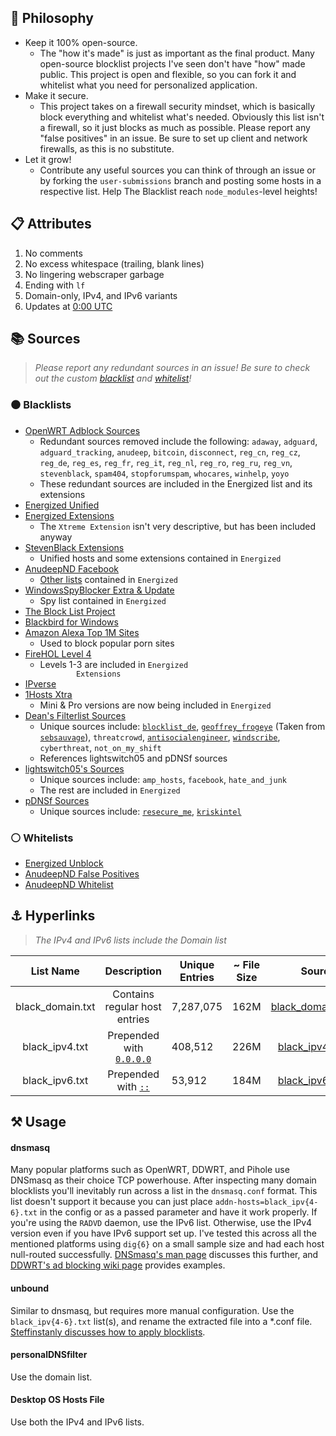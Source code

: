 <!DOCTYPE html>
<html xmlns="http://www.w3.org/1999/xhtml">
<body>
  <h2 id="-philosophy">🧠 Philosophy</h2>
  <ul>
    <li>Keep it 100% open-source.
      <ul>
        <li>The "how it's made" is just as important as the final
        product. Many open-source blocklist projects I've seen
        don't have "how" made public. This project is open and
        flexible, so you can fork it and whitelist what you need
        for personalized application.</li>
      </ul>
    </li>
    <li>Make it secure.
      <ul>
        <li>This project takes on a firewall security mindset, which
        is basically block everything and whitelist what's needed.
        Obviously this list isn't a firewall, so it just blocks as
        much as possible. Please report any "false positives" in an
        issue. Be sure to set up client and network firewalls, as
        this is no substitute.</li>
      </ul>
    </li>
    <li>Let it grow!
      <ul>
        <li>Contribute any useful sources you can think of through
        an issue or by forking the <code>user-submissions</code> branch
        and posting some hosts in a respective list. Help The Blacklist
        reach <code>node_modules</code>-level heights!</li>
      </ul>
    </li>
  </ul>
  <h2 id="-attributes">📋 Attributes</h2>
  <ol>
    <li>No comments</li>
    <li>No excess whitespace (trailing, blank lines)</li>
    <li>No lingering webscraper garbage</li>
    <li>Ending with <code>lf</code></li>
    <li>Domain-only, IPv4, and IPv6 variants</li>
    <li>Updates at <a href=
    "https://www.timeanddate.com/time/zone/timezone/utc">0:00
    UTC</a>
    </li>
  </ol>
  <h2 id="-sources">📚 Sources</h2>
  <blockquote>
    <p>
      <em>Please report any redundant sources in an issue!</em>
      <em>Be sure to check out the custom <a href="https://github.com/T145/the-blacklist/blob/user-submissions/blacklist.txt">blacklist</a>
      and <a href="https://github.com/T145/the-blacklist/blob/user-submissions/whitelist.txt">whitelist</a>!</em>
    </p>
  </blockquote>
  <h3 id="-blacklists">⚫ Blacklists</h3>
  <ul>
    <li>
      <a href=
      "https://github.com/openwrt/packages/blob/master/net/adblock/files/adblock.sources">
      OpenWRT Adblock Sources</a>
      <ul>
        <li>Redundant sources removed include the following:
        <code>adaway</code>, <code>adguard</code>,
        <code>adguard_tracking</code>, <code>anudeep</code>,
        <code>bitcoin</code>, <code>disconnect</code>,
        <code>reg_cn</code>, <code>reg_cz</code>,
        <code>reg_de</code>, <code>reg_es</code>,
        <code>reg_fr</code>, <code>reg_it</code>,
        <code>reg_nl</code>, <code>reg_ro</code>,
        <code>reg_ru</code>, <code>reg_vn</code>,
        <code>stevenblack</code>, <code>spam404</code>,
        <code>stopforumspam</code>, <code>whocares</code>,
        <code>winhelp</code>, <code>yoyo</code></li>
        <li>These redundant sources are included in the Energized
        list and its extensions</li>
      </ul>
    </li>
    <li>
      <a href=
      "https://github.com/EnergizedProtection/block#packs-2">Energized
      Unified</a>
    </li>
    <li>
      <a href=
      "https://github.com/EnergizedProtection/block#extensions-2">Energized
      Extensions</a>
      <ul>
        <li>The <code>Xtreme Extension</code> isn't very
        descriptive, but has been included anyway</li>
      </ul>
    </li>
    <li>
      <a href=
      "https://github.com/StevenBlack/hosts/tree/master/extensions">
      StevenBlack Extensions</a>
      <ul>
        <li>Unified hosts and some extensions contained in
        <code>Energized</code></li>
      </ul>
    </li>
    <li>
      <a href=
      "https://raw.githubusercontent.com/anudeepND/blacklist/master/facebook.txt">
      AnudeepND Facebook</a>
      <ul>
        <li>
          <a href="https://github.com/anudeepND/blacklist">Other
          lists</a> contained in <code>Energized</code>
        </li>
      </ul>
    </li>
    <li>
      <a href=
      "https://github.com/crazy-max/WindowsSpyBlocker/tree/master/data/hosts">
      WindowsSpyBlocker Extra &amp; Update</a>
      <ul>
        <li>Spy list contained in <code>Energized</code></li>
      </ul>
    </li>
    <li>
      <a href="https://blocklistproject.github.io/Lists/">The Block
      List Project</a>
    </li>
    <li>
      <a href="https://getblackbird.net/blacklist/hosts/">Blackbird
      for Windows</a>
    </li>
    <li>
      <a href="https://www.alexa.com/topsites">
      Amazon Alexa Top 1M Sites</a>
      <ul>
        <li>Used to block popular porn sites</li>
      </ul>
    </li>
    <li>
      <a href="https://github.com/firehol/blocklist-ipsets">FireHOL
      Level 4</a>
      <ul>
        <li>Levels 1-3 are included in <code>Energized
        Extensions</code></li>
      </ul>
    </li>
    <li>
      <a href="http://ipverse.net/">IPverse</a>
    </li>
    <li>
      <a href="https://github.com/badmojr/1Hosts">1Hosts Xtra</a>
      <ul>
        <li>Mini &amp; Pro versions are now being included in
        <code>Energized</code></li>
      </ul>
    </li>
    <li>
      <a href=
      "https://github.com/hl2guide/Filterlist-for-AdGuard-or-PiHole">
      Dean's Filterlist Sources</a>
      <ul>
        <li>Unique sources include: <a href=
        "https://www.blocklist.de/en/index.html"><code>blocklist_de</code></a>,
        <a href=
        "https://hostfiles.frogeye.fr/"><code>geoffrey_frogeye</code></a>
        (Taken from <a href=
        "https://sebsauvage.net/hosts/hosts"><code>sebsauvage</code></a>),
        <code>threatcrowd</code>, <a href=
        "https://github.com/TheAntiSocialEngineer/AntiSocial-BlockList-UK-Community">
          <code>antisocialengineer</code></a>, <a href=
          "https://controld.com/static/e08e8c03918a7abb574c2884a5a177f3/a45dc/filters-tablet%402x.png">
          <code>windscribe</code><a>, <code>cyberthreat</code>, <code>not_on_my_shift</code>
        </li>
        <li>References lightswitch05 and pDNSf sources</li>
      </ul>
    </li>
    <li>
      <a href="https://github.com/lightswitch05/hosts/tree/master/docs/lists">lightswitch05's Sources</a>
      <ul>
        <li>Unique sources include: <code>amp_hosts</code>, <code>facebook</code>, <code>hate_and_junk</code></li>
        <li>The rest are included in <code>Energized</code></li>
      </ul>
    </li>
    <li>
      <a href="https://github.com/j-moriarti/pDNSf-Hosts-collection/blob/master/Download-and-Process-Hosts.sh">pDNSf Sources</a>
      <ul>
        <li>Unique sources include: <a href="https://rescure.me/feeds.html"><code>resecure_me</code></a>, <a href="https://kriskintel.com/"><code>kriskintel</code></a>
      </ul>
    </li>
  </ul>
  <h3 id="-whitelists">⚪ Whitelists</h3>
  <ul>
    <li>
      <a href="https://github.com/EnergizedProtection/unblock#packs">Energized Unblock</a>
    </li>
    <li>
      <a href="https://github.com/anudeepND/blacklist/blob/master/miscellaneous/false-positives.txt">AnudeepND False Positives</a>
    </li>
    <li>
      <a href="https://github.com/anudeepND/whitelist#overview">AnudeepND Whitelist</a>
    </li>
  </ul>
  <h2 id="-hyperlinks">⚓ Hyperlinks</h2>
  <blockquote>
    <p><em>The IPv4 and IPv6 lists include the Domain list</em></p>
  </blockquote>
  <table>
    <thead>
      <tr>
        <th style="text-align:center">List Name</th>
        <th style="text-align:center">Description</th>
        <th>Unique Entries</th>
        <th>~ File Size</th>
        <th style="text-align:center">Source</th>
      </tr>
    </thead>
    <tbody>
      <tr>
        <td style="text-align:center">black_domain.txt</td>
        <td style="text-align:center">Contains regular host entries</td>
        <td id="domain-count">7,287,075</td>
        <td id="domain-filesize">162M</td>
        <td style="text-align:center">
          <a href=
          "https://github.com/T145/the-blacklist/releases/latest/download/black_domain.tar.gz">
          black_domain.tar.gz</a>
        </td>
      </tr>
      <tr>
        <td style="text-align:center">black_ipv4.txt</td>
        <td style="text-align:center">
          Prepended with <a href=
          "https://github.com/StevenBlack/hosts#we-recommend-using-0000-instead-of-127001">
          <code>0.0.0.0</code></a>
        </td>
        <td id="ipv4-count">408,512</td>
        <td id="ipv4-filesize">226M</td>
        <td style="text-align:center">
          <a href=
          "https://github.com/T145/the-blacklist/releases/latest/download/black_ipv4.tar.gz">
          black_ipv4.tar.gz</a>
        </td>
      </tr>
      <tr>
        <td style="text-align:center">black_ipv6.txt</td>
        <td style="text-align:center">
          Prepended with <a href=
          "https://stackoverflow.com/questions/40189084/what-is-ipv6-for-localhost-and-0-0-0-0">
          <code>::</code></a>
        </td>
        <td id="ipv6-count">53,912</td>
        <td id="ipv6-filesize">184M</td>
        <td style="text-align:center">
          <a href=
          "https://github.com/T145/the-blacklist/releases/latest/download/black_ipv6.tar.gz">
          black_ipv6.tar.gz</a>
        </td>
      </tr>
    </tbody>
  </table>
  <h2 id="-usage">⚒️ Usage</h2>
  <h4 id="dnsmasq">dnsmasq</h4>
  <p>Many popular platforms such as OpenWRT, DDWRT, and Pihole use
  DNSmasq as their choice TCP powerhouse. After inspecting many
  domain blocklists you'll inevitably run across a list in the
  <code>dnsmasq.conf</code> format. This list doesn't support it
  because you can just place
  <code>addn-hosts=black_ipv{4-6}.txt</code> in the config or as a
  passed parameter and have it work properly. If you're using the
  <code>RADVD</code> daemon, use the IPv6 list. Otherwise, use the IPv4 version
  even if you have IPv6 support set up. I've tested this
  across all the mentioned platforms using <code>dig{6}</code> on a
  small sample size and had each host null-routed successfully.
  <a href="https://thekelleys.org.uk/dnsmasq/docs/dnsmasq-man.html">DNSmasq's
  man page</a> discusses this further, and <a href=
  "https://wiki.dd-wrt.com/wiki/index.php/Ad_blocking">DDWRT's ad
  blocking wiki page</a> provides examples.</p>
  <h4 id="unbound">unbound</h4>
  <p>Similar to dnsmasq, but requires more manual configuration.
  Use the <code>black_ipv{4-6}.txt</code> list(s), and rename the
  extracted file into a *.conf file. <a href=
  "https://medium.com/@steffinstanly/unbound-dns-blocking-3567986a5735">
  Steffinstanly discusses how to apply blocklists</a>.</p>
  <h4 id="personaldnsfilter">personalDNSfilter</h4>
  <p>Use the domain list.</p>
  <h4 id="desktopos">Desktop OS Hosts File</h4>
  <p>Use both the IPv4 and IPv6 lists.</p>
</body>
</html>
